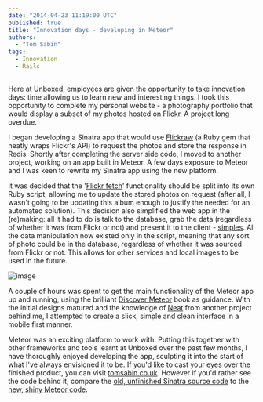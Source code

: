 ```yaml
---
date: "2014-04-23 11:19:00 UTC"
published: true
title: "Innovation days - developing in Meteor"
authors:
  - "Tom Sabin"
tags:
  - Innovation
  - Rails
---
```


Here at Unboxed, employees are given the opportunity to take innovation days: time allowing us to learn new and interesting things. I took this opportunity to complete my personal website - a photography portfolio that would display a subset of my photos hosted on Flickr. A project long overdue.

I began developing a Sinatra app that would use [Flickraw](https://github.com/hanklords/flickraw) (a Ruby gem that neatly wraps Flickr's API) to request the photos and store the response in Redis. Shortly after completing the server side code, I moved to another project, working on an app built in Meteor. A few days exposure to Meteor and I was keen to rewrite my Sinatra app using the new platform.

It was decided that the '[Flickr fetch](https://github.com/tomsabin/flickr-fetch)' functionality should be split into its own Ruby script, allowing me to update the stored photos on request (after all, I wasn't going to be updating this album enough to justify the needed for an automated solution). This decision also simplified the web app in the (re)making: all it had to do is talk to the database, grab the data (regardless of whether it was from Flickr or not) and present it to the client - [simples](https://s3-eu-west-1.amazonaws.com/unboxed-web-images/e5f9b7e5d6d96a23fc8427333a8ddf34.jpg). All the data manipulation now existed only in the script, meaning that any sort of photo could be in the database, regardless of whether it was sourced from Flickr or not. This allows for other services and local images to be used in the future.

![image](https://s3-eu-west-1.amazonaws.com/unboxed-web-images/c239b01f41dc20bb96e7e72751c9a693.png)

A couple of hours was spent to get the main functionality of the Meteor app up and running, using the brilliant [Discover Meteor](https://www.discovermeteor.com/) book as guidance. With the initial designs matured and the knowledge of [Neat](http://neat.bourbon.io/) from another project behind me, I attempted to create a slick, simple and clean interface in a mobile first manner.

Meteor was an exciting platform to work with. Putting this together with other frameworks and tools learnt at Unboxed over the past few months, I have thoroughly enjoyed developing the app, sculpting it into the start of what I've always envisioned it to be. If you'd like to cast your eyes over the finished product, you can visit [tomsabin.co.uk](http://tomsabin.co.uk). However if you'd rather see the code behind it, compare the [old, unfinished Sinatra source code](https://github.com/tomsabin/sinatra-photography-portfolio) to the [new, shiny Meteor code](https://github.com/tomsabin/photography-portfolio).
